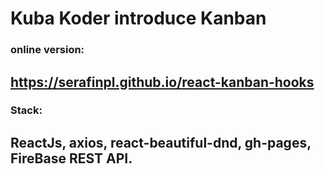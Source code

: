

# Kuba Koder introduce Kanban

### online version: 
## https://serafinpl.github.io/react-kanban-hooks

### Stack: 
## ReactJs, axios, react-beautiful-dnd, gh-pages, FireBase REST API.
